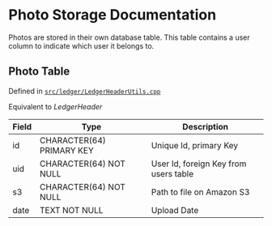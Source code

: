 # Photo Storage Documentation

Photos are stored in their own database table. This table contains a user column
to indicate which user it belongs to.

## Photo Table

Defined in [`src/ledger/LedgerHeaderUtils.cpp`](/src/ledger/LedgerHeaderUtils.cpp)

Equivalent to _LedgerHeader_

Field | Type | Description
------|------|---------------
id | CHARACTER(64) PRIMARY KEY | Unique Id, primary Key
uid | CHARACTER(64) NOT NULL | User Id, foreign Key from users table
s3 | CHARACTER(64) NOT NULL | Path to file on Amazon S3
date | TEXT NOT NULL | Upload Date
